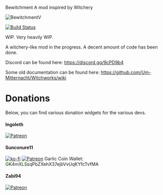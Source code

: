 Bewitchment
A mod inspired by Witchery

![BewitchmentV](https://img.shields.io/badge/Bewitchment-V%200.0.14.1-purple.svg?longCache=true&style=for-the-badge)

[![Build Status](https://travis-ci.org/Um-Mitternacht/Bewitchment.svg?branch=master)](https://travis-ci.org/Um-Mitternacht/Bewitchment)


WIP. Very heavily WIP.

A witchery-like mod in the progress. A decent amount of code has been done.

Discord can be found here: https://discord.gg/9cPD9b4

Some old documentation can be found here: https://github.com/Um-Mitternacht/Witchworks/wiki

# Donations

Below, you can find various donation widgets for the various devs.

#### Ingoleth
[![Patreon](https://img.shields.io/badge/patreon-donate-blue.svg)](https://www.patreon.com/Ingoleth)

#### Sunconure11
[![ko-fi](https://www.ko-fi.com/img/donate_sm.png)](https://ko-fi.com/Q5Q2L824) [![Patreon](https://img.shields.io/badge/patreon-donate-blue.svg)](https://www.patreon.com/Sunconure11)
Garlic Coin Wallet: GK4mXLSsqPbZXehX37ejbVvUqKYfcTvfMA

#### Zabi94
[![Patreon](https://img.shields.io/badge/patreon-donate-blue.svg)](https://www.patreon.com/Zabi94)

